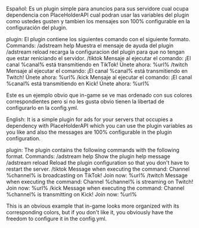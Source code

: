 Español: 
Es un plugin simple para anuncios para sus servidore cual ocupa dependencia con PlaceHolderAPI cual podran usar las variables del plugin como ustedes gusten y tambien los mensajes son 100% configurable en la configuración del plugin.

  plugin: El plugin contiene los siguientes comando con el siguiente formato.
    Commands:
      /adstream help 
      Muestra el mensaje de ayuda del plugin
      /adstream reload
      recarga la configuracion del plugin para que no tengan que estar reniciando el servidor.
      /tiktok <Canal> <Url>
      Mensaje al ejecutar el comando: ¡El canal %canal% está transmitiendo en TikTok! Únete ahora: %url%
      /twitch <Canal> <Url>
      Mensaje al ejecutar el comando: ¡El canal %canal% está transmitiendo en Twitch! Únete ahora: %url%
      /kick <Canal> <Url>
      Mensaje al ejecutar el comando: ¡El canal %canal% está transmitiendo en Kick! Únete ahora: %url%

  Este es un ejemplo obvio que in-game se ve mas ordenado con sus colores correspondientes pero si no les gusta obvio tienen la libertad de configurarlo en la config.yml.

English: 
It is a simple plugin for ads for your servers that occupies a dependency with PlaceHolderAPI which you can use the plugin variables as you like and also the messages are 100% configurable in the plugin configuration.

  plugin: The plugin contains the following commands with the following format.
    Commands:
      /adstream help 
      Show the plugin help message
      /adstream reload
      Reload the plugin configuration so that you don't have to restart the server.
      /tiktok <Channel> <Url>
      Message when executing the command: Channel %channel% is broadcasting on TikTok! Join now: %url%
      /twitch <Channel> <Url>
      Message when executing the command: Channel %channel% is streaming on Twitch! Join now: %url%
      /kick <Channel> <Url>
      Message when executing the command: Channel %channel% is transmitting on Kick! Join now: %url%

  This is an obvious example that in-game looks more organized with its corresponding colors, but if you don't like it, you obviously have the freedom to configure it in the config.yml.
  
